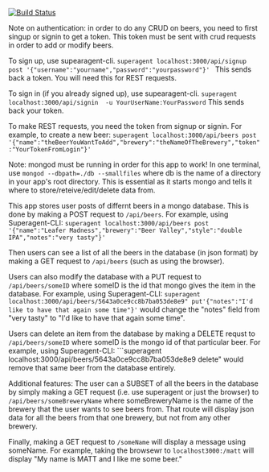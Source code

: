 [![Build Status](https://travis-ci.org/craigaaroncampbell/authentication.svg?branch=master)](https://travis-ci.org/craigaaroncampbell/authentication)

Note on authentication:  in order to do any CRUD on beers, you need to first singup or signin to get a token. This token must be sent with crud requests in order to add or modify beers.

To sign up, use supearagent-cli.
```superagent localhost:3000/api/signup post '{"username":"yourname","password":"yourpassword"}' ```
This sends back a token. You will need this for REST requests.

To sign in (if you already signed up), use supearagent-cli.
```superagent localhost:3000/api/signin  -u YourUserName:YourPassword```
This sends back your token.


 To make REST requests, you need the token from signup or signin. For example, to create a new beer:
``` superagent localhost:3000/api/beers post '{"name":"theBeerYouWantToAdd","brewery":"theNameOfTheBrewery","token":"YourTokenFromLogin"}' ```

Note: mongod must be running in order for this app to work! In one terminal, use ```mongod --dbpath=./db --smallfiles```  where db is the name of a directory in your app's root directory.  This is essential as it starts mongo and tells it where to store/reteive/edit/delete data from.

This app stores user posts of differnt beers in a mongo database. This is done by making a POST request to ```/api/beers```. For example, using Superagent-CLI: ```superagent localhost:3000/api/beers post '{"name":"Leafer Madness","brewery":"Beer Valley","style":"double IPA","notes":"very tasty"}'```

Then users can see a list of all the beers in the database (in json format) by making a GET request to ```/api/beers```  (such as using the browser).

Users can also modify the database with a PUT request to ```/api/beers/someID``` where someID is the id that mongo gives the item in the database. For example, using Superagent-CLI: ```superagent localhost:3000/api/beers/5643a0ce9cc8b7ba053de8e9" put'{"notes":"I'd like to have that again some time"}'```  would change the "notes" field from "very tasty" to "I'd like to have that again some time".

Users can delete an item from the database by making a DELETE requst to ```/api/beers/someID``` where someID is the mongo id of that particular beer. For example, using Superagent-CLI: ```superagent localhost:3000/api/beers/5643a0ce9cc8b7ba053de8e9 delete"  would remove that same beer from the database entirely.

Additional features: The user can a SUBSET of all the beers in the database by simply making a GET request (i.e. use superagent or just the browser) to ```/api/beers/someBreweryName``` where someBreweryName is  the name of the brewery that the user wants to see beers from.  That route will display json data for all the beers from that one brewery, but not from any other brewery.

Finally, making a GET request to ```/someName``` will display a message using someName.  For example, taking the browsewr to ```localhost3000:/matt``` will display "My name is MATT and I like me some beer."
